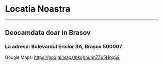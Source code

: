# Locatia Noastra

---

## Deocamdata doar in Brasov
### La adresa: Bulevardul Eroilor 3A, Brașov 500007

Google Maps: https://goo.gl/maps/bkgXnu4n7Z65HpqS9 